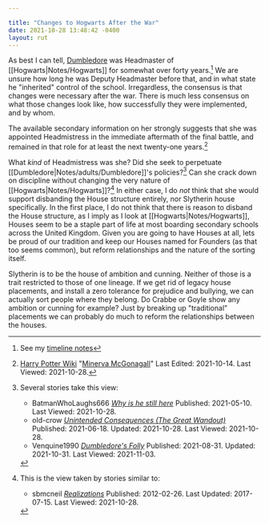 ```yaml
---

title: "Changes to Hogwarts After the War"
date: 2021-10-28 13:48:42 -0400
layout: rut
---
```



As best I can tell, [Dumbledore](Notes/adults/Dumbledore) was Headmaster of
[[Hogwarts|Notes/Hogwarts]] for somewhat over forty years.[^211028-2]  We are
unsure how long he was Deputy Headmaster before that, and in what state he
"inherited" control of the school.  Irregardless, the consensus is that changes
were necessary after the war.  There is much less consensus on what those
changes look like, how successfully they were implemented, and by whom.

The available secondary information on her strongly suggests that she was
appointed Headmistress in the immediate aftermath of the final battle, and
remained in that role for at least the next twenty-one years.[^211028-3]  

What *kind* of Headmistress was she?  Did she seek to perpetuate
[[Dumbledore|Notes/adults/Dumbledore]]'s policies?[^211028-4]  Can she crack
down on discipline without changing the very nature of
[[Hogwarts|Notes/Hogwarts]]?[^211028-5]  In either case, I do *not* think that
she would support disbanding the House structure entirely, nor Slytherin house
specifically.  In the first place, I do not think that there is reason to
disband the House structure, as I imply as I look at
[[Hogwarts|Notes/Hogwarts]], Houses seem to be a staple part of life at most
boarding secondary schools across the United Kingdom.  Given you are going to
have Houses at all, lets be proud of our tradition and keep our Houses named for
Founders (as that too seems common), but reform relationships and the nature of
the sorting itself.  

Slytherin is to be the house of ambition and cunning.  Neither of those is a
trait restricted to those of one lineage.  If we get rid of legacy house
placements, and install a zero tolerance for prejudice and bullying, we can
actually sort people where they belong.  Do Crabbe or Goyle show any ambition or
cunning for example?  Just by breaking up "traditional" placements we can
probably do much to reform the relationships between the houses. 

[^211028-5]: This is the view taken by stories similar to:
    * sbmcneil
      _[Realizations](https://www.fanfiction.net/s/7875381)_
      Published: 2012-02-26. Last Updated: 2017-07-15. Last Viewed: 2021-10-28.

[^211028-4]: Several stories take this view:
    * BatmanWhoLaughs666
      _[Why is he still here](https://archiveofourown.org/works/31212272)_
      Published: 2021-05-10. Last Viewed: 2021-10-28.
    * old-crow
      _[Unintended Consequences \(The Great Wandout\)](https://www.fanfiction.net/s/13903544)_
      Published: 2021-06-18. Updated: 2021-10-28. Last Viewed: 2021-10-28.
    * Venquine1990
      _[Dumbledore's Folly](https://www.fanfiction.net/s/13948448)_
      Published: 2021-08-31. Updated: 2021-10-31. Last Viewed: 2021-11-03.

[^211028-2]: See my [timeline notes](Notes/History)

[^211028-3]: [Harry Potter Wiki](https://harrypotter.fandom.com/wiki)
    "[Minerva McGonagall](https://harrypotter.fandom.com/wiki/Minerva_McGonagall)"
    Last Edited: 2021-10-14. Last Viewed: 2021-10-28.
